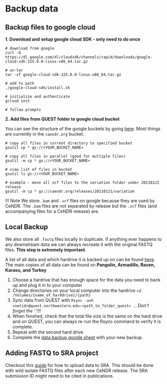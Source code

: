 # Backup data

## Backup files to google cloud

**1. Download and setup google cloud SDK - only need to do once**

```
# download from google
curl -O https://dl.google.com/dl/cloudsdk/channels/rapid/downloads/google-cloud-sdk-325.0.0-linux-x86_64.tar.gz

# un-tar
tar -xf google-cloud-sdk-325.0.0-linux-x86_64.tar.gz

# add to path
./google-cloud-sdk/install.sh

# initialize and authenticate
gcloud init

# follow prompts
```

**2. Add files from QUEST folder to google cloud bucket**

You can see the structure of the google buckets by going [here](https://console.cloud.google.com/storage/browser?authuser=1&project=andersen-lab&prefix=). Most things are currently in the `caendr.org` bucket.

```
# copy all files in current directory to specified bucket
gsutil cp * gs://<YOUR_BUCKET_NAME>

# copy all files in parallel (good for multiple files)
gsutil -m cp * gs://<YOUR_BUCKET_NAME>

# view list of files in bucket
gsutil ls gs://<YOUR_BUCKET_NAME>

# example - move all vcf files to the variation folder under 20210121 release
gsutil -m cp * gs://caendr.org/releases/20210121/variation
```

!!! Note
    We store `.bam` and `.vcf` files on google because they are used by CeNDR. The `.bam` files are not separated by release but the `.vcf` files (and accompanying files for a CeNDR release) are.


## Local Backup

We also store all `.fastq` files locally in duplicate. If anything ever happens to any downstream data we can always recreate it with the original FASTQ files. **This step is extremely important**.

A list of all data and which hardrive it is backed up on can be found [here](https://docs.google.com/spreadsheets/d/16jlaDIRPNu0jnVCg395goF9B70UP1skXdrWO6bWrwrA/edit?usp=sharing). The main copies of all data can be found on **Pangolin, Armadillo, Raven, Karasu, and Turkey**

1. Choose a hardrive that has enough space for the data you need to back up and plug it in to your computer
2. Change directories on your local computer into the hardrive `cd /Volumes/{name_of_harddrive}/{path}`
3. Sync data from QUEST with `Rsync -avh <netid>@quest.northwestern.edu:<path_to_folder_quest> .`. *Don't forget the '.'!!!*
4. When finished, check that the total file size is the same on the hard drive and on QUEST, you can always re-run the Rsync command to verify it is complete.
5. Repeat with the second hard drive
6. Complete the [data backup google sheet](https://docs.google.com/spreadsheets/d/16jlaDIRPNu0jnVCg395goF9B70UP1skXdrWO6bWrwrA/edit?usp=sharing) with your new backup.

## Adding FASTQ to SRA project

Checkout this [guide](sra.md) for how to upload data to SRA. This should be done with wild isolate FASTQ files after each new CeNDR release. The SRA submission ID might need to be cited in publications.